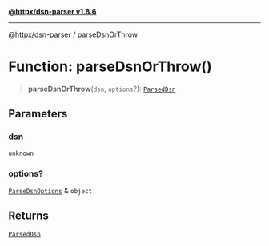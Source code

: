 [**@httpx/dsn-parser v1.8.6**](../README.md)

***

[@httpx/dsn-parser](../README.md) / parseDsnOrThrow

# Function: parseDsnOrThrow()

> **parseDsnOrThrow**(`dsn`, `options`?): [`ParsedDsn`](../type-aliases/ParsedDsn.md)

## Parameters

### dsn

`unknown`

### options?

[`ParseDsnOptions`](../type-aliases/ParseDsnOptions.md) & `object`

## Returns

[`ParsedDsn`](../type-aliases/ParsedDsn.md)
